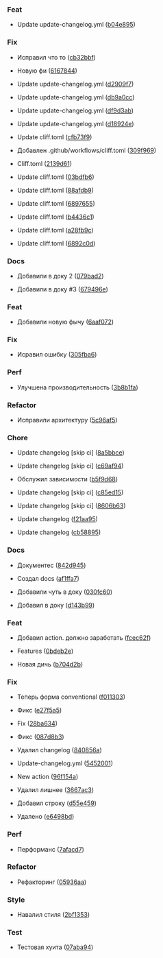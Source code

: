 
### Feat

- Update update-changelog.yml ([b04e895](https://github.com/VLGBT/test/commit/b04e89543f1bc5e3b3a10ef3804dba9002603e07))


### Fix

- Исправил что то ([cb32bbf](https://github.com/VLGBT/test/commit/cb32bbf6302a22231b5093a3f79d3a1b7acc0b17))

- Новую фи ([6167844](https://github.com/VLGBT/test/commit/6167844e2a84da4e376bb5dc8e3083ee8e8c9fd4))

- Update update-changelog.yml ([d2909f7](https://github.com/VLGBT/test/commit/d2909f776380ce352263f175b3b542bdf5f6ca64))

- Update update-changelog.yml ([db9a0cc](https://github.com/VLGBT/test/commit/db9a0cc1f673dbd2d450073cd37628c4e3ea4b61))

- Update update-changelog.yml ([df9d3ab](https://github.com/VLGBT/test/commit/df9d3ab46dc86b705938d250a871adbeac4623e8))

- Update update-changelog.yml ([d18924e](https://github.com/VLGBT/test/commit/d18924ef38bcf4e0306adeef2795788266e06d91))

- Update cliff.toml ([cfb73f9](https://github.com/VLGBT/test/commit/cfb73f9a98d5ad16620af5a706fddc57281f8626))

- Добавлен .github/workflows/cliff.toml ([309f969](https://github.com/VLGBT/test/commit/309f9691c72141904470e5cedfd8c00a0c4ed7c1))

- Cliff.toml ([2139d61](https://github.com/VLGBT/test/commit/2139d6119b7d7d47411b5434deddf164b3008b61))

- Update cliff.toml ([03bdfb6](https://github.com/VLGBT/test/commit/03bdfb62e37411894690943233329bf9449645fb))

- Update cliff.toml ([88afdb9](https://github.com/VLGBT/test/commit/88afdb9928c7c01b1e2ee8218bf1cd0c0f810077))

- Update cliff.toml ([6897655](https://github.com/VLGBT/test/commit/689765581db002f6deabaea215d30e95b3f6cdbb))

- Update cliff.toml ([b4436c1](https://github.com/VLGBT/test/commit/b4436c14bc76a400503e0ede8161ac5ad6b7a808))

- Update cliff.toml ([a28fb9c](https://github.com/VLGBT/test/commit/a28fb9ceb0edf2918b34a22136a0650900c92326))

- Update cliff.toml ([6892c0d](https://github.com/VLGBT/test/commit/6892c0d2d196ccafd2e5a928dac13bd1c1d9244e))


### Docs

- Добавили в доку 2 ([079bad2](https://github.com/VLGBT/test/commit/079bad2dd89246d4ed66fcdc84d906052aadbf6d))

- Добавили в доку #3 ([679496e](https://github.com/VLGBT/test/commit/679496eb7c2b83589bbed180784dbb2f73e3677d))


### Feat

- Добавили новую фычу ([6aaf072](https://github.com/VLGBT/test/commit/6aaf072621d7cf0162393634267720156cc3558d))


### Fix

- Исравил ошибку ([305fba6](https://github.com/VLGBT/test/commit/305fba6afe4a69605ec327beea7d87ffd93553d9))


### Perf

- Улучшена производительность ([3b8b1fa](https://github.com/VLGBT/test/commit/3b8b1fa798920876afc705fd521c6bc9d7db2934))


### Refactor

- Исправили архитектуру ([5c96af5](https://github.com/VLGBT/test/commit/5c96af55cb00f0d784af6e2bdfc4262377796215))


### Chore

- Update changelog [skip ci] ([8a5bbce](https://github.com/VLGBT/test/commit/8a5bbce1580ec07e410d936967c9a314872e40d7))

- Update changelog [skip ci] ([c69af94](https://github.com/VLGBT/test/commit/c69af9418a5c8577edacf3a6dba0b2b44e5eb903))

- Обслужил зависимости ([b5f9d68](https://github.com/VLGBT/test/commit/b5f9d68063245083273ee2560980790978be5f54))

- Update changelog [skip ci] ([c85ed15](https://github.com/VLGBT/test/commit/c85ed15529b096bedd797801ee0068659e899422))

- Update changelog [skip ci] ([8606b63](https://github.com/VLGBT/test/commit/8606b6360dda3bec7709b3d9cefa493c8fe05a0b))

- Update changelog ([f21aa95](https://github.com/VLGBT/test/commit/f21aa953e217cc83f7daece90b08b4ac8cf023ec))

- Update changelog ([cb58895](https://github.com/VLGBT/test/commit/cb58895ef877ec6e48f10c0114ca443ae5d551d2))


### Docs

- Документес ([842d945](https://github.com/VLGBT/test/commit/842d94524b43e18597807fabe175b1db0a2a4c90))

- Создал docs ([af1ffa7](https://github.com/VLGBT/test/commit/af1ffa7297f0629d5e25ebf581ea0988ef0898c1))

- Добавили чуть в доку ([030fc60](https://github.com/VLGBT/test/commit/030fc608237d4308fa407b2f625a727f33091ddf))

- Добавил в доку ([d143b99](https://github.com/VLGBT/test/commit/d143b99f086b67fa13293e209a37596a7aff6017))


### Feat

- Добавил action. должно заработать ([fcec62f](https://github.com/VLGBT/test/commit/fcec62fb403e20b9a99f99b9004ed5eb3a33f82e))

- Features ([0bdeb2e](https://github.com/VLGBT/test/commit/0bdeb2ef134a01b9ffd2cff89f48cec729f33843))

- Новая дичь ([b704d2b](https://github.com/VLGBT/test/commit/b704d2b3563e4be3b7bebb2fab2d9b99f3d1f181))


### Fix

- Теперь форма conventional ([f011303](https://github.com/VLGBT/test/commit/f011303ab825646f94cb94d52355f3b4b4ee24e1))

- Фикс ([e27f5a5](https://github.com/VLGBT/test/commit/e27f5a57fb0de77126792c9e3e3fc8942698d070))

- Fix ([28ba634](https://github.com/VLGBT/test/commit/28ba63420fcfe02e91e004a19748573646c28472))

- Фикс ([087d8b3](https://github.com/VLGBT/test/commit/087d8b32971c961baf8774db1ea0ee4aa6dcd3a4))

- Удалил changelog ([840856a](https://github.com/VLGBT/test/commit/840856a3ea39c4cd82869d43eca1d49f2ca2601f))

- Update-changelog.yml ([5452001](https://github.com/VLGBT/test/commit/54520013cc19b34d8e08e0e57341bbcb265a08ac))

- New action ([96f154a](https://github.com/VLGBT/test/commit/96f154aa9c126112a216b5055158960817d81b68))

- Удалил лишнее ([3667ac3](https://github.com/VLGBT/test/commit/3667ac324093deaec080b411180e40c2077dfcc5))

- Добавил строку ([d55e459](https://github.com/VLGBT/test/commit/d55e459c43c5b13d145d7201b4462293f221cfec))

- Удалено ([e6498bd](https://github.com/VLGBT/test/commit/e6498bdd1e3135e1726b48339f5dbe2233c81f0f))


### Perf

- Перформанс ([7afacd7](https://github.com/VLGBT/test/commit/7afacd768f26bf5f02d6cd17cc3095dbb894c495))


### Refactor

- Рефакторинг ([05936aa](https://github.com/VLGBT/test/commit/05936aa950fa8a26bfae03b07da79355a78faaa5))


### Style

- Навалил стиля ([2bf1353](https://github.com/VLGBT/test/commit/2bf1353c161e55b1c7e1d415c8d2ee7e61fea231))


### Test

- Тестовая хуита ([07aba94](https://github.com/VLGBT/test/commit/07aba942d66e565c492d4f81137b54ee70c85367))

